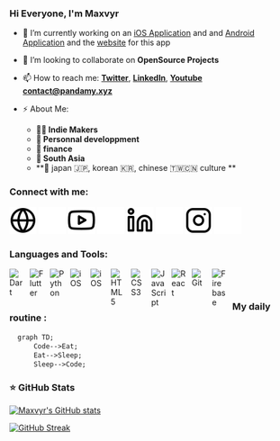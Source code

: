 ### Hi Everyone, I'm Maxvyr

<!--
**Maxvyr/Maxvyr** is a ✨ _special_ ✨ repository because its `README.md` (this file) appears on your GitHub profile.

Here are some ideas to get you started:
-->

- 🔭 I’m currently working on an [iOS Application](https://apps.apple.com/fr/app/tengu-sensei/id1558435052) and and [Android Application](https://play.google.com/store/apps/details?id=com.pandamy.tengu_sensei) and the [website](https://tengusensei.com/) for this app 
<!-- - 🌱 I’m currently learning **[SwiftUI](https://developer.apple.com/xcode/swiftui/)** -->
- 👯  I’m looking to collaborate on **OpenSource Projects**

- 📫 How to reach me: **[Twitter](https://twitter.com/m4xvyr)**, **[LinkedIn](https://www.linkedin.com/in/maxime-vidalinc)**, **[Youtube](https://www.youtube.com/user/maxvid30)** **contact@pandamy.xyz**
- ⚡ About Me: 
  - **🧑‍💻 Indie Makers**
  - **🧘 Personnal developpment**
  - **🏦 finance**
  - **🛫 South Asia**
  - **💖 japan 🇯🇵, korean 🇰🇷, chinese 🇹🇼🇨🇳 culture **

### Connect with me:

[![img_contact](./img/globe-light.svg)](https://maxvyr.com#gh-light-mode-only)
[![img_contact](./img/globe-dark.svg)](https://maxvyr.com#gh-dark-mode-only)
[![img_contact](./img/youtube-light.svg)](https://www.youtube.com/user/maxvid30#gh-light-mode-only)
[![img_contact](./img/youtube-dark.svg)](https://www.youtube.com/user/maxvid30#gh-dark-mode-only)
[![img_contact](./img/linkedin-light.svg)](https://www.linkedin.com/in/maxime-vidalinc/#gh-light-mode-only)
[![img_contact](./img/linkedin-dark.svg)](https://www.linkedin.com/in/maxime-vidalinc/#gh-dark-mode-only)
[![img_contact](./img/instagram-light.svg)](https://www.instagram.com/maxvyr_/#gh-light-mode-only)
[![img_contact](./img/instagram-dark.svg)](https://www.instagram.com/maxvyr_/#gh-dark-mode-only)

### Languages and Tools:

<img align="left" alt="Dart" width="26px" src="https://cdn.jsdelivr.net/gh/devicons/devicon/icons/dart/dart-original.svg" style="padding-right:10px;" />
<img align="left" alt="Flutter" width="26px" src="https://cdn.jsdelivr.net/gh/devicons/devicon/icons/flutter/flutter-original.svg" style="padding-right:10px;" />
<img align="left" alt="Python" width="25px" src="https://cdn.jsdelivr.net/gh/devicons/devicon/icons/python/python-original.svg" style="padding-right:11px;" />
<img align="left" alt="iOS" width="26px" src="https://cdn.jsdelivr.net/gh/devicons/devicon/icons/apple/apple-original.svg" style="padding-right:10px;" />
<img align="left" alt="iOS" width="26px" src="https://cdn.jsdelivr.net/gh/devicons/devicon/icons/swift/swift-original.svg" style="padding-right:10px;" />
<img align="left" alt="HTML5" width="26px" src="https://cdn.jsdelivr.net/gh/devicons/devicon/icons/html5/html5-original.svg" style="padding-right:10px;" />
<img align="left" alt="CSS3" width="26px" src="https://cdn.jsdelivr.net/gh/devicons/devicon/icons/css3/css3-original.svg" style="padding-right:10px;" />
<img align="left" alt="JavaScript" width="26px" src="https://cdn.jsdelivr.net/gh/devicons/devicon/icons/javascript/javascript-original.svg" style="padding-right:10px;" />
<img align="left" alt="React" width="26px" src="https://cdn.jsdelivr.net/gh/devicons/devicon/icons/react/react-original.svg" style="padding-right:10px;" />
<img align="left" alt="Git" width="26px" src="https://cdn.jsdelivr.net/gh/devicons/devicon/icons/git/git-original.svg" style="padding-right:10px;" />
<img align="left" alt="Firebase" width="25px" src="https://cdn.jsdelivr.net/gh/devicons/devicon/icons/firebase/firebase-plain.svg" style="padding-right:11px;" />


<br />
<br />

### My daily routine :

```mermaid
  graph TD;
      Code-->Eat;
      Eat-->Sleep;
      Sleep-->Code;
```

### ⭐ GitHub Stats

[![Maxvyr's GitHub stats](https://github-readme-stats.vercel.app/api?username=Maxvyr&show_icons=true&hide_border=false&count_private=true&title_color=3B1F94f&icon_color=FFE500&bg_color=09131B&text_color=ffffff&border_color=0c1a25)](https://github.com/anuraghazra/github-readme-stats)

[![GitHub Streak](https://github-readme-streak-stats.herokuapp.com?user=maxvyr&theme=tokyonight&date_format=M%20j%5B%2C%20Y%5D)](https://git.io/streak-stats)
